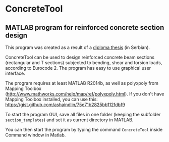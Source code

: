 # ConcreteTool





## MATLAB program for reinforced concrete section design

This program was created as a result of a [diploma thesis](https://drive.google.com/open?id=0Byvv9xAhq3xaLVJ2Wi1LNVpxSTA) (in Serbian).

ConcreteTool can be used to design reinforced concrete beam sections (rectangular and T sections) subjected to bending, shear and torsion loads, according to Eurocode 2. The program has easy to use graphical user interface.

The program requires at least MATLAB R2014b, as well as polyxpoly from Mapping Toolbox (http://www.mathworks.com/help/map/ref/polyxpoly.html).
If you don't have Mapping Toolbox installed, you can use this:
https://gist.github.com/ashaindlin/75e71b2825bb112fdbf9

To start the program GUI, save all files in one folder (keeping the subfolder `section_templates`) and set it as current directory in MATLAB. 

You can then start the program by typing the command `ConcreteTool` inside Command window in Matlab.
